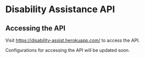 # Disability Assistance API

## Accessing the API
Visit https://disability-assist.herokuapp.com/ to access the API.

Configurations for accessing the API will be updated soon.
